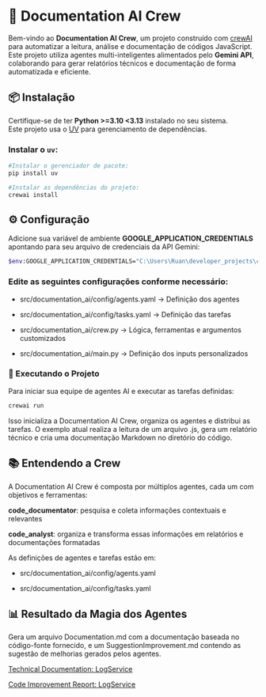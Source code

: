 # 📑 Documentation AI Crew

Bem-vindo ao **Documentation AI Crew**, um projeto construído com [crewAI](https://crewai.com) para automatizar a leitura, análise e documentação de códigos JavaScript. Este projeto utiliza agentes multi-inteligentes alimentados pelo **Gemini API**, colaborando para gerar relatórios técnicos e documentação de forma automatizada e eficiente.

## 📦 Instalação

Certifique-se de ter **Python >=3.10 <3.13** instalado no seu sistema.  
Este projeto usa o [UV](https://docs.astral.sh/uv/) para gerenciamento de dependências.

### Instalar o `uv`:
```bash
#Instalar o gerenciador de pacote:
pip install uv

#Instalar as dependências do projeto:
crewai install
```

## ⚙️ Configuração
Adicione sua variável de ambiente **GOOGLE_APPLICATION_CREDENTIALS** apontando para seu arquivo de credenciais da API Gemini:

```bash
$env:GOOGLE_APPLICATION_CREDENTIALS="C:\Users\Ruan\developer_projects\crewai\documentation_ai\credentials\meu-credentials.json"
```

### Edite as seguintes configurações conforme necessário:

- src/documentation_ai/config/agents.yaml → Definição dos agentes

- src/documentation_ai/config/tasks.yaml → Definição das tarefas

- src/documentation_ai/crew.py → Lógica, ferramentas e argumentos customizados

- src/documentation_ai/main.py → Definição dos inputs personalizados

### 🚀 Executando o Projeto
Para iniciar sua equipe de agentes AI e executar as tarefas definidas:

```bash
crewai run
```
Isso inicializa a Documentation AI Crew, organiza os agentes e distribui as tarefas.
O exemplo atual realiza a leitura de um arquivo .js, gera um relatório técnico e cria uma documentação Markdown no diretório do código.

## 📚 Entendendo a Crew
A Documentation AI Crew é composta por múltiplos agentes, cada um com objetivos e ferramentas:

**code_documentator**: pesquisa e coleta informações contextuais e relevantes

**code_analyst**: organiza e transforma essas informações em relatórios e documentações formatadas

As definições de agentes e tarefas estão em:

- src/documentation_ai/config/agents.yaml

- src/documentation_ai/config/tasks.yaml

## 📊 Resultado da Magia dos Agentes
Gera um arquivo Documentation.md com a documentação baseada no código-fonte fornecido, e um SuggestionImprovement.md contendo as sugestão de melhorias gerados pelos agentes.

[Technical Documentation: LogService](https://github.com/Ruan-Rita/auto_documentation_by_ai/blob/main/src/code_base/Documentation.md)

[Code Improvement Report: LogService](https://github.com/Ruan-Rita/auto_documentation_by_ai/blob/main/src/code_base/SuggestionImprovement.md)
